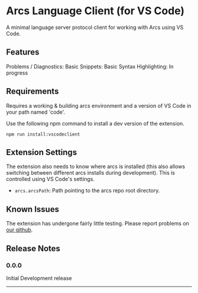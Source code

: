 # Arcs Language Client (for VS Code)

A minimal language server protocol client for working with Arcs using VS Code.

## Features

Problems / Diagnostics: Basic
Snippets: Basic
Syntax Highlighting: In progress

## Requirements

Requires a working & building arcs environment and a version of VS Code in your path named 'code'.

Use the following npm command to install a dev version of the extension.

```
npm run install:vscodeclient
```

## Extension Settings

The extension also needs to know where arcs is installed (this also allows switching between different arcs installs during development).
This is controlled using VS Code's settings.

* `arcs.arcsPath`: Path pointing to the arcs repo root directory.

## Known Issues

The extension has undergone fairly little testing. Please report problems on [our github](https://github.com/PolymerLabs/arcs/).

## Release Notes

### 0.0.0

Initial Development release

-----------------------------------------------------------------------------------------------------------
